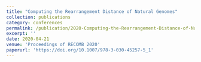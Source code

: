 ```yaml
---
title: "Computing the Rearrangement Distance of Natural Genomes"
collection: publications
category: conferences
permalink: /publication/2020-Computing-the-Rearrangement-Distance-of-Natural-Genomes
excerpt: ''
date: 2020-04-21
venue: 'Proceedings of RECOMB 2020'
paperurl: 'https://doi.org/10.1007/978-3-030-45257-5_1'
---
```



